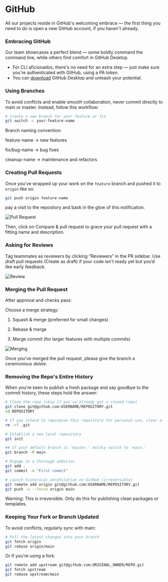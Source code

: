 # GitHub

All our projects reside in GitHub's welcoming embrace — the first thing you need to do is open a new GitHub account, if you haven't already.

### Embracing GitHub

Our team showcases a perfect blend — some boldly command the command line, while others find comfort in GitHub Desktop.

- For CLI aficionados, there's no need for an extra step — just make sure you're authenticated with GitHub, using a PA token.
- You can [download](https://desktop.github.com/) GitHub Desktop and unleash your potential.

### Using Branches

To avoid conflicts and enable smooth collaboration, never commit directly to main or master. Instead, follow this workflow:

```bash
# Create a new branch for your feature or fix
git switch -c your-feature-name
```

Branch naming convention:

feature-name &rarr; new features

fix/bug-name &rarr; bug fixes

cleanup-name &rarr; maintenance and refactors

### Creating Pull Requests

Once you've wrapped up your work on the `feature` branch and pushed it to `origin` like so:

```bash
git push origin feature-name
```

pay a visit to the repository and bask in the glow of this notification.

![Pull Request](/images/git_1.png)

Then, click on Compare & pull request to grace your pull request with a fitting name and description.

### Asking for Reviews

Tag teammates as reviewers by clicking “Reviewers” in the PR sidebar.
Use draft pull requests (Create as draft) if your code isn't ready yet but you’d like early feedback.

![Review](/images/git_2.png)

### Merging the Pull Request

After approval and checks pass:

Choose a merge strategy:

1. Squash & merge (preferred for small changes)

2. Rebase & merge

3. Merge commit (for larger features with multiple commits)

![Merging](/images/git_4.png)

Once you've merged the pull request, please give the branch a ceremonious _delete_.

### Removing the Repo's Entire History

When you're keen to publish a fresh package and say goodbye to the commit history, these steps hold the answer:

```bash
# Clone the repo (skip if you've already got a cloned repo)
git clone git@github.com:USERNAME/REPOSITORY.git
cd REPOSITORY

# If you intend to repurpose this repository for personal use, clear all existing Git history
rm -rf .git

# Establish a new local repository
git init

## If your default branch is 'master,' boldly switch to 'main.'
git branch -M main

# Engage in a thorough addition
git add .
git commit -m "First commit"

# Launch historical annihilation on GitHub (irreversible)
git remote add origin git@github.com:USERNAME/REPOSITORY.git
git push -u --force origin main
```

Warning: This is irreversible. Only do this for publishing clean packages or templates.

### Keeping Your Fork or Branch Updated

To avoid conflicts, regularly sync with main:

```bash
# Pull the latest changes into your branch
git fetch origin
git rebase origin/main
```

Or if you're using a fork:

```bash
git remote add upstream git@github.com:ORIGINAL_OWNER/REPO.git
git fetch upstream
git rebase upstream/main
```
